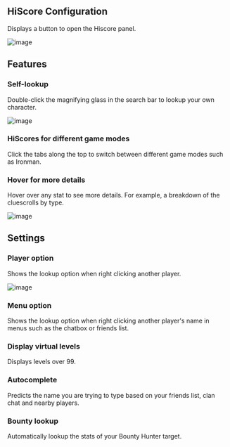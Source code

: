 ## HiScore Configuration
Displays a button to open the Hiscore panel.

![image](https://raw.githubusercontent.com/runelite/wiki/master/img/HiScore-panel.png)

## Features
### Self-lookup

Double-click the magnifying glass in the search bar to lookup your own character.

![image](https://raw.githubusercontent.com/runelite/wiki/master/img/HiScore-magnifying-glass.png)

### HiScores for different game modes

Click the tabs along the top to switch between different game modes such as Ironman.

### Hover for more details

Hover over any stat to see more details. For example, a breakdown of the cluescrolls by type.

![image](https://raw.githubusercontent.com/runelite/wiki/master/img/HiScore-clues.png)

## Settings
### Player option

Shows the lookup option when right clicking another player.

![image](https://raw.githubusercontent.com/runelite/wiki/master/img/HiScore-lookup.png)

### Menu option

Shows the lookup option when right clicking another player's name in menus such as the chatbox or friends list.

### Display virtual levels

Displays levels over 99.

### Autocomplete

Predicts the name you are trying to type based on your friends list, clan chat and nearby players.

### Bounty lookup

Automatically lookup the stats of your Bounty Hunter target.
